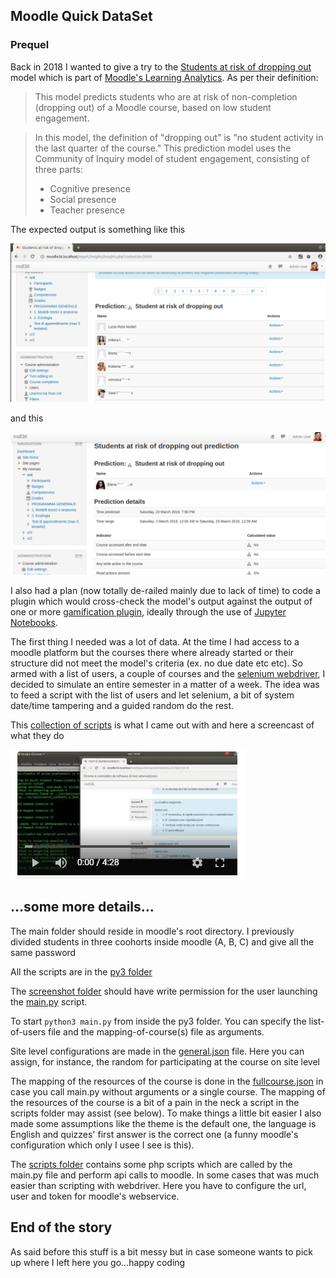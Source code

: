 ## Moodle Quick DataSet

### Prequel
Back in 2018 I wanted to give a try to the [Students at risk of dropping out](https://docs.moodle.org/310/en/Students_at_risk_of_dropping_out)  model which is part of [Moodle's Learning Analytics](https://docs.moodle.org/310/en/Analytics).
As per their definition:

>This model predicts students who are at risk of non-completion (dropping out) of a Moodle course, based on low student engagement.

>In this model, the definition of "dropping out" is "no student activity in the last quarter of the course." 
>This prediction model uses the Community of Inquiry model of student engagement, consisting of three parts:
>
> - Cognitive presence
> - Social presence
> - Teacher presence

The expected output is something like this

![Insights](https://github.com/mvit777/moodle_quick_dataset/raw/master/docs/pics/list.png)

and this

![Insights](https://github.com/mvit777/moodle_quick_dataset/raw/master/docs/pics/detail.png)


I also had a plan (now totally de-railed mainly due to lack of time) to code a plugin which would cross-check the model's output against the output of one or more [gamification plugin](https://docs.moodle.org/310/en/Using_restrict_access#Gamification), ideally through the use of [Jupyter Notebooks](https://jupyter.org/).

The first thing I needed was a lot of data. At the time I had access to a moodle platform but the courses there where already started or their structure did not meet the model's criteria (ex. no due date etc etc).
So armed with a list of users, a couple of courses and the [selenium webdriver](https://www.selenium.dev/about/), I decided to simulate an entire semester in a matter of a week.
The idea was to feed a script with the list of users and let selenium, a bit of system date/time tampering and a guided random do the rest.

This [collection of scripts](https://github.com/mvit777/moodle_quick_dataset/tree/master/py3) is what I came out with and here a screencast of what they do

[![screencast](https://github.com/mvit777/moodle_quick_dataset/raw/master/video/screencast.png)](https://www.youtube.com/watch?v=sj6mydLKPbk)

## ...some more details...
The main folder should reside in moodle's root directory.
I previously divided students in three coohorts inside moodle (A, B, C) and give all the same password

All the scripts are in the [py3 folder](https://github.com/mvit777/moodle_quick_dataset/tree/master/py3)

The [screenshot folder](https://github.com/mvit777/moodle_quick_dataset/tree/master/py3/screenshot) should have write permission for the user launching the [main.py](https://github.com/mvit777/moodle_quick_dataset/tree/master/py3/main.py) script.

To start `python3 main.py` from inside the py3 folder. You can specify the list-of-users file and the mapping-of-course(s) file as arguments.

Site level configurations are made in the [general.json](https://github.com/mvit777/moodle_quick_dataset/tree/master/py3/configs/general.json) file.
Here you can assign, for instance, the random for participating at the course on site level

The mapping of the resources of the course is done in the [fullcourse.json](https://github.com/mvit777/moodle_quick_dataset/tree/master/py3/configs/fullcourse.json) in case you call main.py without arguments or a single course.
The mapping of the resources of the course is a bit of a pain in the neck a script in the scripts folder may assist (see below). 
To make things a little bit easier I also made some assumptions like the theme is the default one, the language is English and quizzes' first answer is the correct one (a funny moodle's configuration which only I usee I see is this).

The [scripts folder](https://github.com/mvit777/moodle_quick_dataset/tree/master/py3/scripts/) contains some php scripts which are called by the main.py file and perform api calls to moodle. In some cases that was much easier than scripting with webdriver. Here you have to configure the url, user and token for moodle's webservice.

## End of the story
As said before this stuff is a bit messy but in case someone wants to pick up where I left here you go...happy coding



